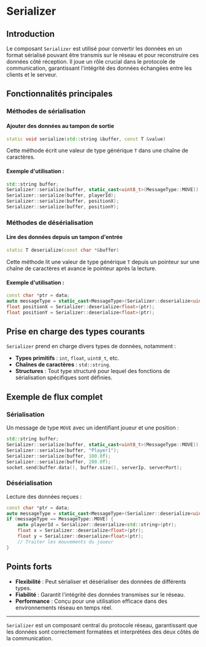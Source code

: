 # Serializer

## Introduction

Le composant `Serializer` est utilisé pour convertir les données en un format sérialisé pouvant être transmis sur le réseau et pour reconstruire ces données côté réception. Il joue un rôle crucial dans le protocole de communication, garantissant l'intégrité des données échangées entre les clients et le serveur.

## Fonctionnalités principales

### Méthodes de sérialisation

#### Ajouter des données au tampon de sortie

```cpp
static void serialize(std::string &buffer, const T &value)
```
Cette méthode écrit une valeur de type générique `T` dans une chaîne de caractères.

#### Exemple d'utilisation :

```cpp
std::string buffer;
Serializer::serialize(buffer, static_cast<uint8_t>(MessageType::MOVE));
Serializer::serialize(buffer, playerId);
Serializer::serialize(buffer, positionX);
Serializer::serialize(buffer, positionY);
```

### Méthodes de désérialisation

#### Lire des données depuis un tampon d'entrée

```cpp
static T deserialize(const char *&buffer)
```
Cette méthode lit une valeur de type générique `T` depuis un pointeur sur une chaîne de caractères et avance le pointeur après la lecture.

#### Exemple d'utilisation :

```cpp
const char *ptr = data;
auto messageType = static_cast<MessageType>(Serializer::deserialize<uint8_t>(ptr));
float positionX = Serializer::deserialize<float>(ptr);
float positionY = Serializer::deserialize<float>(ptr);
```

## Prise en charge des types courants

`Serializer` prend en charge divers types de données, notamment :

- **Types primitifs** : `int`, `float`, `uint8_t`, etc.
- **Chaînes de caractères** : `std::string`.
- **Structures** : Tout type structuré pour lequel des fonctions de sérialisation spécifiques sont définies.

## Exemple de flux complet

### Sérialisation

Un message de type `MOVE` avec un identifiant joueur et une position :

```cpp
std::string buffer;
Serializer::serialize(buffer, static_cast<uint8_t>(MessageType::MOVE));
Serializer::serialize(buffer, "Player1");
Serializer::serialize(buffer, 100.0f);
Serializer::serialize(buffer, 200.0f);
socket.send(buffer.data(), buffer.size(), serverIp, serverPort);
```

### Désérialisation

Lecture des données reçues :

```cpp
const char *ptr = data;
auto messageType = static_cast<MessageType>(Serializer::deserialize<uint8_t>(ptr));
if (messageType == MessageType::MOVE) {
    auto playerId = Serializer::deserialize<std::string>(ptr);
    float x = Serializer::deserialize<float>(ptr);
    float y = Serializer::deserialize<float>(ptr);
    // Traiter les mouvements du joueur
}
```

## Points forts

- **Flexibilité** : Peut sérialiser et désérialiser des données de différents types.
- **Fiabilité** : Garantit l'intégrité des données transmises sur le réseau.
- **Performance** : Conçu pour une utilisation efficace dans des environnements réseau en temps réel.

---

`Serializer` est un composant central du protocole réseau, garantissant que les données sont correctement formatées et interprétées des deux côtés de la communication.

